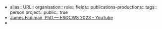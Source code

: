 - alias::
  URL::
  organisation::
  role::
  fields::
  publications-productions:: 
  tags:: person
  project::
  public:: true
- [James Fadiman, PhD — ESOCWS 2023 - YouTube](https://www.youtube.com/watch?v=jidVFMUcrTk)
-